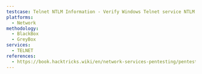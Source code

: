 ```yaml
---
testcase: Telnet NTLM Information - Verify Windows Telnet service NTLM details with Nmap
platforms: 
  - Network
methodology: 
  - BlackBox
  - GreyBox
services:
  - TELNET
references:
  - https://book.hacktricks.wiki/en/network-services-pentesting/pentesting-telnet.html
---
```

